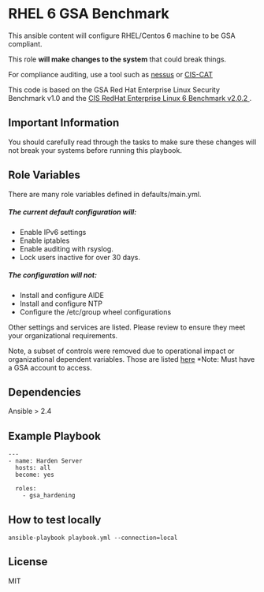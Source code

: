 RHEL 6 GSA Benchmark
====================


This ansible content will configure RHEL/Centos 6 machine to be GSA compliant.

This role **will make changes to the system** that could break things.

For compliance auditing, use a tool such as [nessus](https://www.tenable.com/products/nessus-vulnerability-scanner) or [CIS-CAT](https://learn.cisecurity.org/cis-cat-landing-page)

This code is based on the GSA Red Hat Enterprise Linux Security Benchmark v1.0 and the [CIS RedHat Enterprise Linux 6 Benchmark v2.0.2 ](https://community.cisecurity.org/collab/public/index.php).

Important Information
---------------------

You should carefully read through the tasks to make sure these changes will not break your systems before running this playbook.

Role Variables
--------------
There are many role variables defined in defaults/main.yml.

##### The current default configuration will:
* Enable IPv6 settings
* Enable iptables
* Enable auditing with rsyslog.
* Lock users inactive for over 30 days.

##### The configuration will not:
* Install and configure AIDE
* Install and configure NTP
* Configure the /etc/group wheel configurations

Other settings and services are listed. Please review to ensure they meet your organizational requirements.

Note, a subset of controls were removed due to operational impact or organizational dependent variables. Those are listed [here](https://docs.google.com/spreadsheets/d/1hHbPDnm5WspzGt6F67_Dw2GgLA1E0-NCAsIGeHJLK7s/edit#gid=0) *Note: Must have a GSA account to access.


Dependencies
------------

Ansible > 2.4

Example Playbook
-------------------------

```
---
- name: Harden Server
  hosts: all
  become: yes

  roles:
    - gsa_hardening
```
How to test locally
--------------------------
```
ansible-playbook playbook.yml --connection=local
```

License
-------

MIT
